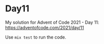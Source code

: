 # Day11

My solution for Advent of Code 2021 - Day 11: https://adventofcode.com/2021/day/11

Use `mix test` to run the code.
